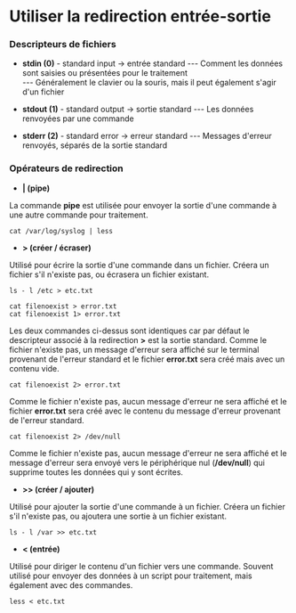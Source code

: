 # Utiliser la redirection entrée-sortie

### Descripteurs de fichiers

- **stdin (0)** - standard input -> entrée standard
--- Comment les données sont saisies ou présentées pour le traitement <br>
--- Généralement le clavier ou la souris, mais il peut également s'agir d'un fichier

- **stdout (1)** - standard output -> sortie standard
--- Les données renvoyées par une commande

- **stderr (2)** - standard error -> erreur standard
--- Messages d'erreur renvoyés, séparés de la sortie standard

### Opérateurs de redirection

- **| (pipe)**

La commande **pipe** est utilisée pour envoyer la sortie d'une commande à une autre commande pour traitement.

```
cat /var/log/syslog | less
```

- **> (créer / écraser)**

Utilisé pour écrire la sortie d'une commande dans un fichier. Créera un fichier s'il n'existe pas, ou écrasera un fichier existant.

```
ls - l /etc > etc.txt
```

```
cat filenoexist > error.txt
cat filenoexist 1> error.txt
```

Les deux commandes ci-dessus sont identiques car par défaut le descripteur associé à la redirection **>** est la sortie standard. Comme le fichier n'existe pas, un message d'erreur sera affiché sur le terminal provenant de l'erreur standard et le fichier **error.txt** sera créé mais avec un contenu vide. 

```
cat filenoexist 2> error.txt
```

Comme le fichier n'existe pas, aucun message d'erreur ne sera affiché et le fichier **error.txt** sera créé avec le contenu du message d'erreur provenant de l'erreur standard.


```
cat filenoexist 2> /dev/null
```

Comme le fichier n'existe pas, aucun message d'erreur ne sera affiché et le message d'erreur sera envoyé vers le périphérique nul (**/dev/null**) qui supprime toutes les données qui y sont écrites.

- **>> (créer / ajouter)**

Utilisé pour ajouter la sortie d'une commande à un fichier. Créera un fichier s'il n'existe pas, ou ajoutera une sortie à un fichier existant.

```
ls - l /var >> etc.txt
```

- **< (entrée)**

Utilisé pour diriger le contenu d'un fichier vers une commande. Souvent utilisé pour envoyer des données à un script pour traitement, mais également avec des commandes.

```
less < etc.txt
```